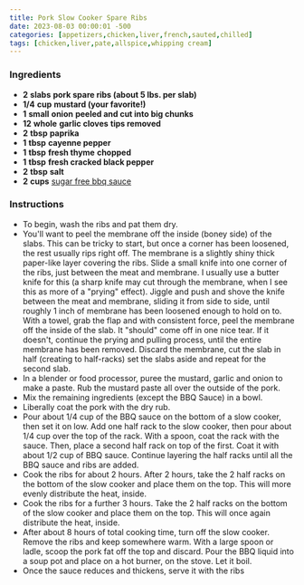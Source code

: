 ```yaml
---
title: Pork Slow Cooker Spare Ribs
date: 2023-08-03 00:00:01 -500
categories: [appetizers,chicken,liver,french,sauted,chilled]
tags: [chicken,liver,pate,allspice,whipping cream]
---
```


### Ingredients

* **2** **slabs** **pork spare ribs (about 5 lbs. per slab)**
* **1/4** **cup** **mustard (your favorite!)**
* **1** **small** **onion** **peeled and cut into big chunks**
* **12** **whole** **garlic cloves** **tips removed**
* **2** **tbsp** **paprika**
* **1** **tbsp** **cayenne pepper**
* **1** **tbsp** **fresh thyme** **chopped**
* **1** **tbsp** **fresh cracked black pepper**
* **2** **tbsp** **salt**
* **2** **cups** [sugar free bbq sauce](https://web.archive.org/web/20230608111545/http://amzn.com/B0079OWL16?tag=lcrecipe-20)

### Instructions

* To begin, wash the ribs and pat them dry.
* You'll want to peel the membrane off the inside (boney side) of the slabs. This can be tricky to start, but once a corner has been loosened, the rest usually rips right off. The membrane is a slightly shiny thick paper-like layer covering the ribs. Slide a small knife into one corner of the ribs, just between the meat and membrane. I usually use a butter knife for this (a sharp knife may cut through the membrane, when I see this as more of a "prying" effect). Jiggle and push and shove the knife between the meat and membrane, sliding it from side to side, until roughly 1 inch of membrane has been loosened enough to hold on to. With a towel, grab the flap and with consistent force, peel the membrane off the inside of the slab. It "should" come off in one nice tear. If it doesn't, continue the prying and pulling process, until the entire membrane has been removed. Discard the membrane, cut the slab in half (creating to half-racks) set the slabs aside and repeat for the second slab.
* In a blender or food processor, puree the mustard, garlic and onion to make a paste. Rub the mustard paste all over the outside of the pork.
* Mix the remaining ingredients (except the BBQ Sauce) in a bowl.
* Liberally coat the pork with the dry rub.
* Pour about 1/4 cup of the BBQ sauce on the bottom of a slow cooker, then set it on low. Add one half rack to the slow cooker, then pour about 1/4 cup over the top of the rack. With a spoon, coat the rack with the sauce. Then, place a second half rack on top of the first. Coat it with about 1/2 cup of BBQ sauce. Continue layering the half racks until all the BBQ sauce and ribs are added.
* Cook the ribs for about 2 hours. After 2 hours, take the 2 half racks on the bottom of the slow cooker and place them on the top. This will more evenly distribute the heat, inside.
* Cook the ribs for a further 3 hours. Take the 2 half racks on the bottom of the slow cooker and place them on the top. This will once again distribute the heat, inside.
* After about 8 hours of total cooking time, turn off the slow cooker. Remove the ribs and keep somewhere warm. With a large spoon or ladle, scoop the pork fat off the top and discard. Pour the BBQ liquid into a soup pot and place on a hot burner, on the stove. Let it boil.
* Once the sauce reduces and thickens, serve it with the ribs
